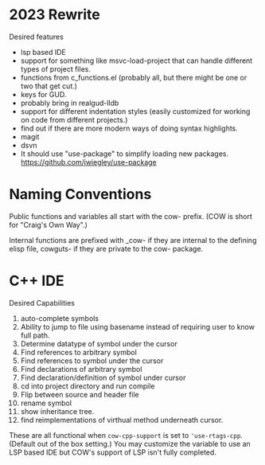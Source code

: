 # 2023 Rewrite

Desired features
- lsp based IDE
- support for something like msvc-load-project that can handle different types of project files.
- functions from c_functions.el (probably all, but there might be one or two that get cut.)
- keys for GUD.
- probably bring in realgud-lldb
- support for different indentation styles (easily customized for working on code from different projects.)
- find out if there are more modern ways of doing syntax highlights.
- magit
- dsvn
- It should use "use-package" to simplify loading new packages. https://github.com/jwiegley/use-package


# Naming Conventions
 
Public functions and variables all start with the cow- prefix.  (COW
is short for "Craig's Own Way".)

Internal functions are prefixed with _cow- if they are internal to
the defining elisp file, cowguts- if they are private to the cow-
package.

# C++ IDE

Desired Capabilities 
 1. auto-complete symbols
 1. Ability to jump to file using basename instead of requiring
    user to know full path.
 1. Determine datatype of symbol under the cursor
 1. Find references to arbitrary symbol 
 1. Find references to symbol under the cursor
 1. Find declarations of arbitrary symbol
 1. Find declaration/definition of symbol under cursor
 1. cd into project directory and run compile
 1. Flip between source and header file
 1. rename symbol
 1. show inheritance tree.
 1.  find reimplementations of virthual method underneath cursor.

These are all functional when `cow-cpp-support` is set to
`'use-rtags-cpp`.  (Default out of the box setting.)  You may
customize the variable to use an LSP based IDE but COW's support of
LSP isn't fully completed.
